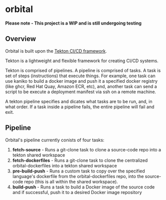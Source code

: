 # orbital

**Please note - This project is a WIP and is still undergoing testing**

## Overview

Orbital is built upon the [Tekton CI/CD framework](https://tekton.dev/).

Tekton is a lightweight and flexible framework for creating CI/CD systems.

Tekton is comprised of pipelines. A pipeline is comprised of tasks. A task is set of steps (instructions) that execute things. For example, one task can use kaniko to build a docker image and push it a specified docker registry (like ghcr, Red Hat Quay, Amazon ECR, etc), and, another task can send a script to be execute a deployment manifest via ssh on a remote machine.

A tekton pipeline specifies and dicates what tasks are to be run, and, in what order. If a task inside a pipeline fails, the entire pipeline will fail and exit.

## Pipeline
Orbital's pipeline currently conists of four tasks:

1. **fetch-source** - Runs a git-clone task to clone a source-code repo into a tekton shared workspace
2. **fetch-dockerfiles** - Runs a git-clone task to clone the centralized orbital-dockerfiles into a tekton shared workspace
3. **pre-build-push** - Runs a custom task to copy over the specified language's dockerfile from the orbital-dockerfiles repo, into the source-code repo (this is all within the shared workspace).
4. **build-push** - Runs a task to build a Docker image of the source code and if successful, push it to a desired Docker image repository

